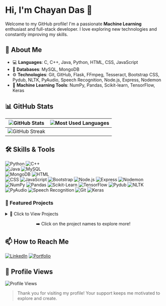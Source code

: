 # Hi, I'm Chayan Das 👋

Welcome to my GitHub profile! I'm a passionate **Machine Learning** enthusiast and full-stack developer. I love exploring new technologies and constantly improving my skills.


## 🚀 About Me
- 💻 **Languages**: C, C++, Java, Python, HTML, CSS, JavaScript  
- 💾 **Databases**: MySQL, MongoDB  
- ⚙️ **Technologies**: Git, GitHub, Flask, FFmpeg, Tesseract, Bootstrap CSS, Pydub, NLTK, PyAudio, Speech Recognition, Node.js, Express, Nodemon  
- 🧠 **Machine Learning Tools**: NumPy, Pandas, Scikit-learn, TensorFlow, Keras  
 

## 📊 GitHub Stats

| ![GitHub Stats](https://github-readme-stats.vercel.app/api?username=Nikk-123&show_icons=true&theme=tokyonight) | ![Most Used Languages](https://github-readme-stats.vercel.app/api/top-langs/?username=Nikk-123&layout=compact&theme=tokyonight) |
|-------------------------------------------------------------------------------------------------------------------|-------------------------------------------------------------------------------------------------------------------------|
| ![GitHub Streak](https://github-readme-streak-stats.herokuapp.com/?user=Nikk-123&theme=tokyonight) 
                                                                                                                           



## 🛠️ Skills & Tools
![Python](https://img.shields.io/badge/-Python-3776AB?style=for-the-badge&logo=python&logoColor=white)  ![C++](https://img.shields.io/badge/-C++-00599C?style=for-the-badge&logo=c%2B%2B&logoColor=white)  
![Java](https://img.shields.io/badge/-Java-007396?style=for-the-badge&logo=java&logoColor=white)  ![MySQL](https://img.shields.io/badge/-MySQL-4479A1?style=for-the-badge&logo=mysql&logoColor=white)  
![MongoDB](https://img.shields.io/badge/-MongoDB-47A248?style=for-the-badge&logo=mongodb&logoColor=white)  ![HTML](https://img.shields.io/badge/-HTML-E34F26?style=for-the-badge&logo=html5&logoColor=white)  
![CSS](https://img.shields.io/badge/-CSS-1572B6?style=for-the-badge&logo=css3&logoColor=white)  ![JavaScript](https://img.shields.io/badge/-JavaScript-F7DF1E?style=for-the-badge&logo=javascript&logoColor=black) ![Bootstrap](https://img.shields.io/badge/-Bootstrap-563D7C?style=for-the-badge&logo=bootstrap&logoColor=white)  ![Node.js](https://img.shields.io/badge/-Node.js-339933?style=for-the-badge&logo=node.js&logoColor=white)  ![Express](https://img.shields.io/badge/-Express-000000?style=for-the-badge&logo=express&logoColor=white)  ![Nodemon](https://img.shields.io/badge/-Nodemon-76D04B?style=for-the-badge&logo=nodemon&logoColor=white)  ![NumPy](https://img.shields.io/badge/-NumPy-013243?style=for-the-badge&logo=numpy&logoColor=white)  ![Pandas](https://img.shields.io/badge/-Pandas-150458?style=for-the-badge&logo=pandas&logoColor=white)  ![Scikit-Learn](https://img.shields.io/badge/-Scikit%20Learn-F7931E?style=for-the-badge&logo=scikit-learn&logoColor=white)  ![TensorFlow](https://img.shields.io/badge/-TensorFlow-FF6F00?style=for-the-badge&logo=tensorflow&logoColor=white)  ![Pydub](https://img.shields.io/badge/-Pydub-4CBB17?style=for-the-badge&logo=python&logoColor=white)  ![NLTK](https://img.shields.io/badge/-NLTK-008000?style=for-the-badge&logo=python&logoColor=white)  ![PyAudio](https://img.shields.io/badge/-PyAudio-FF5733?style=for-the-badge&logo=python&logoColor=white)  ![Speech Recognition](https://img.shields.io/badge/-Speech%20Recognition-FF6347?style=for-the-badge&logo=python&logoColor=white)  ![Git](https://img.shields.io/badge/-Git-F05032?style=for-the-badge&logo=git&logoColor=white) ![Keras](https://img.shields.io/badge/-Keras-D00000?style=for-the-badge&logo=keras&logoColor=white)



### 🌟 Featured Projects

<details>
<summary>🌟 Click to View Projects</summary>

- **[Flask-Screen-Mirroring-App](https://github.com/Nikk-123/Flask-Screen-Mirroring-App)**  
  A Flask-based app that mirrors your device screen to the browser, providing a seamless way to share and view screens remotely.  

- **[HTML-Calculator](https://github.com/Nikk-123/HTML-Calculator)**  
  A simple and interactive calculator built with HTML, CSS, and JavaScript. Perform basic arithmetic operations in a user-friendly interface.  

- **[GareebKaSpotify](https://github.com/Nikk-123/GareebKaSpotify)**  
  A lightweight music streaming web application inspired by Spotify. It allows users to play, search, and manage music playlists.  

- **[N-Queen](https://github.com/Nikk-123/N-Queen)**  
  An implementation of the N-Queen problem using various algorithms, solving the classic chess problem of placing N queens on an NxN board without conflict.

- **[QuickVidDownload](https://github.com/Nikk-123/QuickVidDownload)**  
  Fast and efficient media downloader for YouTube, Facebook, and Instagram. Download videos and audio effortlessly with instant completion notifications.

- **[Flask-File-Compressor](https://github.com/Nikk-123/flask-file-compressor)**  
  A Flask web app that compresses files for easy sharing and storage. Supports a variety of file formats with a user-friendly interface.

- **[Music-Download-from-YouTube-Using-Python](https://github.com/Nikk-123/Music-download-from-Youtube-Using-Python)**  
  A Python script to download music from YouTube, converting videos to audio files quickly and easily.

- **[Amazon Sales PowerBi Dashboard](https://github.com/Nikk-123/Amazon_Sales-_PowerBi_Dashboard)**  
  A comprehensive PowerBI dashboard that visualizes Amazon sales data, providing insights into trends, sales performance, and customer behavior.

- **[Flask-OCR-Screen-Mirror](https://github.com/Nikk-123/flask-ocr-screen-mirror)**  
  This project emphasizes Flask, OCR (Optical Character Recognition), and screen mirroring. It allows real-time text recognition from mirrored screens.

</details>

<p align="center">➡️ Click on the project names to explore more!</p>


## 📫 How to Reach Me
[![LinkedIn](https://img.shields.io/badge/-LinkedIn-0077B5?style=flat&logo=linkedin&logoColor=white)](https://www.linkedin.com/in/chayan-das-a863aa25a)
[![Portfolio](https://img.shields.io/badge/-Portfolio-000000?style=flat&logo=github&logoColor=white)](https://yourwebsite.com)


## 👀 Profile Views
![Profile Views](https://komarev.com/ghpvc/?username=Nikk-123&color=blue)

> Thank you for visiting my profile! Your support keeps me motivated to explore and create.


